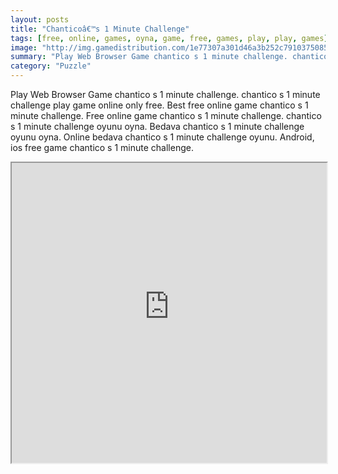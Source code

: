 ```yaml
---
layout: posts
title: "Chanticoâ€™s 1 Minute Challenge"
tags: [free, online, games, oyna, game, free, games, play, play, games]
image: "http://img.gamedistribution.com/1e77307a301d46a3b252c79103750851.jpg"
summary: "Play Web Browser Game chantico s 1 minute challenge. chantico s 1 minute challenge play game online only free. Best free online game chantico s 1 minute challenge. Free online game chantico s 1 minute challenge. chantico s 1 minute challenge oyunu oyna. Bedava chantico s 1 minute challenge oyunu oyna. Online bedava chantico s 1 minute challenge oyunu. Android, ios free game chantico s 1 minute challenge."
category: "Puzzle"
---
```


Play Web Browser Game chantico s 1 minute challenge. chantico s 1 minute challenge play game online only free. Best free online game chantico s 1 minute challenge. Free online game chantico s 1 minute challenge. chantico s 1 minute challenge oyunu oyna. Bedava chantico s 1 minute challenge oyunu oyna. Online bedava chantico s 1 minute challenge oyunu. Android, ios free game chantico s 1 minute challenge.

<iframe width="100%" height="480px;" src="http://flash.gamedistribution.com?game=1e77307a301d46a3b252c79103750851"></iframe>